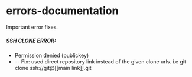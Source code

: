 # errors-documentation
Important error fixes.


##### SSH CLONE ERROR:
- Permission denied (publickey)
- -- Fix: used direct repository link instead of the given clone urls. i.e git clone ssh://git@[[main link]].git
